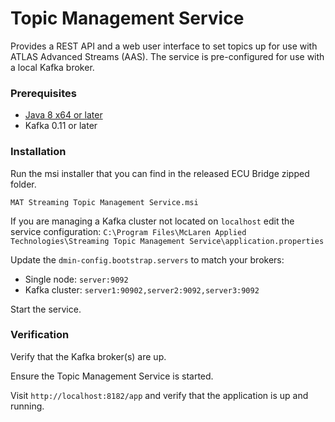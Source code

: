 # Topic Management Service

Provides a REST API and a web user interface to set topics up for use with ATLAS Advanced Streams (AAS). The service is pre-configured for use with a local Kafka broker.

### Prerequisites

- [Java 8 x64 or later](#Java-installation)
- Kafka 0.11 or later

### Installation

Run the msi installer that you can find in the released ECU Bridge zipped folder.

`MAT Streaming Topic Management Service.msi`

If you are managing a Kafka cluster not located on `localhost` edit the service configuration:
`C:\Program Files\McLaren Applied Technologies\Streaming Topic Management Service\application.properties`

Update the `dmin-config.bootstrap.servers` to match your brokers:
- Single node: `server:9092`
- Kafka cluster: `server1:90902,server2:9092,server3:9092`

Start the service.

### Verification

Verify that the Kafka broker(s) are up.

Ensure the Topic Management Service is started.

Visit `http://localhost:8182/app` and verify that the application is up and running.